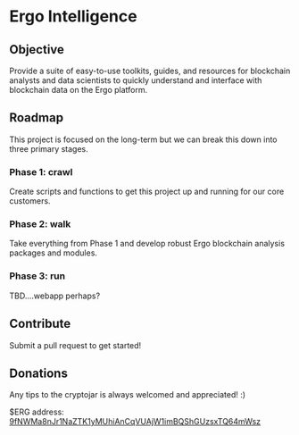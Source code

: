 # Ergo Intelligence

## Objective

Provide a suite of easy-to-use toolkits, guides, and resources for blockchain analysts and data scientists to quickly understand and interface with blockchain data on the Ergo platform.


## Roadmap

This project is focused on the long-term but we can break this down into three primary stages.

### Phase 1: crawl

Create scripts and functions to get this project up and running for our core customers.

### Phase 2: walk

Take everything from Phase 1 and develop robust Ergo blockchain analysis packages and modules.

### Phase 3: run

TBD....webapp perhaps?

## Contribute

Submit a pull request to get started!



## Donations

Any tips to the cryptojar is always welcomed and appreciated! :)

$ERG address: [9fNWMa8nJr1NaZTK1yMUhiAnCqVUAjW1imBQShGUzsxTQ64mWsz](https://explorer.ergoplatform.com/en/addresses/9fNWMa8nJr1NaZTK1yMUhiAnCqVUAjW1imBQShGUzsxTQ64mWsz)
